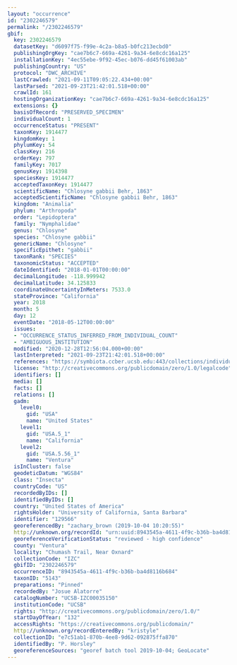 ```yaml
---
layout: "occurrence"
id: "2302246579"
permalink: "/2302246579"
gbif:
  key: 2302246579
  datasetKey: "d6097f75-f99e-4c2a-b8a5-b0fc213ecbd0"
  publishingOrgKey: "cae7b6c7-669a-4261-9a34-6e8cdc16a125"
  installationKey: "4ec55ebe-9f92-45ec-b076-dd45f61003ab"
  publishingCountry: "US"
  protocol: "DWC_ARCHIVE"
  lastCrawled: "2021-09-11T09:05:22.434+00:00"
  lastParsed: "2021-09-23T21:42:01.518+00:00"
  crawlId: 161
  hostingOrganizationKey: "cae7b6c7-669a-4261-9a34-6e8cdc16a125"
  extensions: {}
  basisOfRecord: "PRESERVED_SPECIMEN"
  individualCount: 1
  occurrenceStatus: "PRESENT"
  taxonKey: 1914477
  kingdomKey: 1
  phylumKey: 54
  classKey: 216
  orderKey: 797
  familyKey: 7017
  genusKey: 1914398
  speciesKey: 1914477
  acceptedTaxonKey: 1914477
  scientificName: "Chlosyne gabbii Behr, 1863"
  acceptedScientificName: "Chlosyne gabbii Behr, 1863"
  kingdom: "Animalia"
  phylum: "Arthropoda"
  order: "Lepidoptera"
  family: "Nymphalidae"
  genus: "Chlosyne"
  species: "Chlosyne gabbii"
  genericName: "Chlosyne"
  specificEpithet: "gabbii"
  taxonRank: "SPECIES"
  taxonomicStatus: "ACCEPTED"
  dateIdentified: "2018-01-01T00:00:00"
  decimalLongitude: -118.999942
  decimalLatitude: 34.125833
  coordinateUncertaintyInMeters: 7533.0
  stateProvince: "California"
  year: 2018
  month: 5
  day: 12
  eventDate: "2018-05-12T00:00:00"
  issues:
  - "OCCURRENCE_STATUS_INFERRED_FROM_INDIVIDUAL_COUNT"
  - "AMBIGUOUS_INSTITUTION"
  modified: "2020-12-28T12:56:04.000+00:00"
  lastInterpreted: "2021-09-23T21:42:01.518+00:00"
  references: "https://symbiota.ccber.ucsb.edu:443/collections/individual/index.php?occid=129566"
  license: "http://creativecommons.org/publicdomain/zero/1.0/legalcode"
  identifiers: []
  media: []
  facts: []
  relations: []
  gadm:
    level0:
      gid: "USA"
      name: "United States"
    level1:
      gid: "USA.5_1"
      name: "California"
    level2:
      gid: "USA.5.56_1"
      name: "Ventura"
  isInCluster: false
  geodeticDatum: "WGS84"
  class: "Insecta"
  countryCode: "US"
  recordedByIDs: []
  identifiedByIDs: []
  country: "United States of America"
  rightsHolder: "University of California, Santa Barbara"
  identifier: "129566"
  georeferencedBy: "zachary_brown (2019-10-04 10:20:55)"
  http://unknown.org/recordId: "urn:uuid:8943545a-4611-4f9c-b36b-ba4d8116b684"
  georeferenceVerificationStatus: "reviewed - high confidence"
  county: "Ventura"
  locality: "Chumash Trail, Near Oxnard"
  collectionCode: "IZC"
  gbifID: "2302246579"
  occurrenceID: "8943545a-4611-4f9c-b36b-ba4d8116b684"
  taxonID: "5143"
  preparations: "Pinned"
  recordedBy: "Josue Alatorre"
  catalogNumber: "UCSB-IZC00035150"
  institutionCode: "UCSB"
  rights: "http://creativecommons.org/publicdomain/zero/1.0/"
  startDayOfYear: "132"
  accessRights: "https://creativecommons.org/publicdomain/"
  http://unknown.org/recordEnteredBy: "kristyle"
  collectionID: "e7c51ab1-870b-4ee8-9d62-092875ffa870"
  identifiedBy: "P. Horsley"
  georeferenceSources: "georef batch tool 2019-10-04; GeoLocate"
---
```

